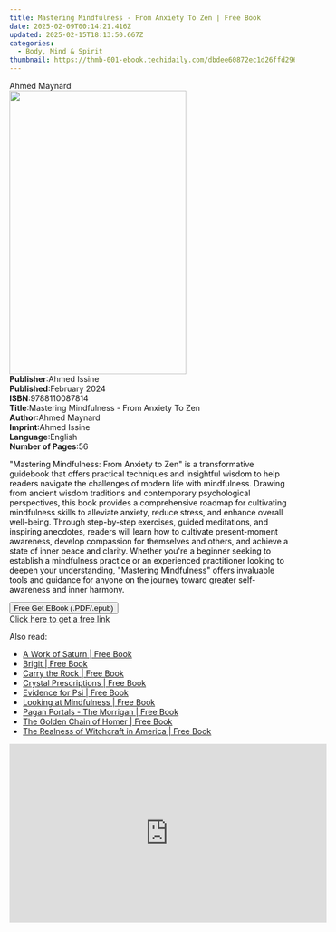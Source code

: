 ```yaml
---
title: Mastering Mindfulness - From Anxiety To Zen | Free Book
date: 2025-02-09T00:14:21.416Z
updated: 2025-02-15T18:13:50.667Z
categories:
  - Body, Mind & Spirit
thumbnail: https://thmb-001-ebook.techidaily.com/dbdee60872ec1d26ffd296d3a6f9d7537f9ccef6c0f75b7fec3f601055bec5c5.jpg
---
```

<main id="book-container">
  <div class="flex flex-col">
    <div class="book-brief flex-1 py-6 px-4 sm:p-6 md:py-10 md:px-8">
      <!-- brief-->
      <div class="book-brief-main">Ahmed Maynard</div>
    </div>
    <div
      class="book-meta-info flex-1 grid gap-4 col-start-1 col-end-3 row-start-1 sm:mb-6 sm:grid-cols-4 lg:gap-6 lg:col-start-2 lg:row-end-6 lg:row-span-6 lg:mb-0"
    >
      <div
        class="book-meta-info-left place-content-center mt-4 p-4 text-sm leading-6 col-start-2 col-span-2 dark:text-slate-400"
      >
        <img
          class="w-full h-500 object-cover rounded-lg sm:h-255 sm:col-span-2 lg:col-span-full"
          src="https://img-001-ebook.techidaily.com/12ff04bd7cb1db0be7988643f4fa647a1d2ab758e134562fe76580e2cf3c33c0.jpg"
          alt=""
          width="312"
          height="500"
        />
      </div>
      <div
        class="book-meta-info-right mt-2 col-start-1 row-start-2 col-span-3 self-center"
      >
        <!-- meta data  -->
        <div class="flex flex-col px-4 md:px-8">
          <div class="flex-1">
            <strong>Publisher</strong>:<span class="px-2">Ahmed Issine</span>
          </div>
          <div class="flex-1">
            <strong>Published</strong>:<span class="px-2">February 2024</span>
          </div>
          <div class="flex-1">
            <strong>ISBN</strong>:<span class="px-2">9788110087814</span>
          </div>
          <div class="flex-1">
            <strong>Title</strong>:<span class="px-2"
              >Mastering Mindfulness - From Anxiety To Zen</span
            >
          </div>
          <div class="flex-1">
            <strong>Author</strong>:<span class="px-2">Ahmed Maynard</span>
          </div>
          <div class="flex-1">
            <strong>Imprint</strong>:<span class="px-2">Ahmed Issine</span>
          </div>
          <div class="flex-1">
            <strong>Language</strong>:<span class="px-2">English</span>
          </div>
          <div class="flex-1">
            <strong>Number of Pages</strong>:<span class="px-2">56</span>
          </div>
        </div>
      </div>
    </div>
    <div class="book-description flex-1 py-6 px-4 sm:p-6 md:py-10 md:px-8">
      <div class="book-description-main">
        <div accordion-content="" id="description">
          <p>
            <span style="color: rgb(13, 13, 13)"
              >"Mastering Mindfulness: From Anxiety to Zen" is a transformative
              guidebook that offers practical techniques and insightful wisdom
              to help readers navigate the challenges of modern life with
              mindfulness. Drawing from ancient wisdom traditions and
              contemporary psychological perspectives, this book provides a
              comprehensive roadmap for cultivating mindfulness skills to
              alleviate anxiety, reduce stress, and enhance overall well-being.
              Through step-by-step exercises, guided meditations, and inspiring
              anecdotes, readers will learn how to cultivate present-moment
              awareness, develop compassion for themselves and others, and
              achieve a state of inner peace and clarity. Whether you're a
              beginner seeking to establish a mindfulness practice or an
              experienced practitioner looking to deepen your understanding,
              "Mastering Mindfulness" offers invaluable tools and guidance for
              anyone on the journey toward greater self-awareness and inner
              harmony.</span
            >
          </p>
        </div>
      </div>
    </div>
    <div class="book-excerpts flex-1 py-6 px-4 sm:p-6 md:py-10 md:px-8"></div>
    <div
      class="book-about-author flex-1 py-6 px-4 sm:p-6 md:py-10 md:px-8"
    ></div>
    <div class="book-free-get flex-1 py-6 px-4 sm:p-6 md:py-10 md:px-8">
      <button
        id="btn-free-get"
        class="bg-blue-500 hover:bg-blue-700 text-white font-bold py-2 px-4 rounded"
      >
        Free Get EBook (.PDF/.epub)
      </button>
      <div id="countdown-display" class="px-2 text-lg mt-2"></div>
      <a
        id="free-link"
        class="hidden bg-blue-500 hover:bg-blue-700 text-white font-bold py-2 px-4 rounded"
        href="https://www.ebooks.com/en-us/book/211253974/mastering-mindfulness-from-anxiety-to-zen/ahmed-maynard/"
        target="_blank"
        >Click here to get a free link</a
      >
    </div>
    <script>
      let countdownTime = 0;
      let countdownInterval = null;
      document
        .getElementById('btn-free-get')
        .addEventListener('click', startCountdown);
      function startCountdown() {
        countdownTime = new Date().getTime() + 60000 * 3;
        countdownInterval = setInterval(updateCountdown, 1000);
        document.getElementById('btn-free-get').disabled = true;
        document
          .getElementById('btn-free-get')
          .classList.add('bg-gray-500', 'cursor-not-allowed');
      }
      function updateCountdown() {
        let currentTime = new Date().getTime();
        let timeLeft = countdownTime - currentTime;
        let secondsLeft = Math.floor(timeLeft / 1000);
        document.getElementById('countdown-display').innerHTML =
          `Remaining time: ${secondsLeft} seconds.`;
        if (secondsLeft <= 0) {
          clearInterval(countdownInterval);
          document.getElementById('btn-free-get').classList.add('hidden');
          document.getElementById('free-link').classList.remove('hidden');
          document.getElementById('countdown-display').innerHTML = '';
        }
      }
    </script>
  </div>
</main>

<ins class="adsbygoogle"
      style="display:block"
      data-ad-client="ca-pub-7571918770474297"
      data-ad-slot="8358498916"
      data-ad-format="auto"
      data-full-width-responsive="true"></ins>
    

<span class="atpl-alsoreadstyle">Also read:</span>
<div><ul>
<li><a href="https://novels-ebooks.techidaily.com/185866-9781595470621-a-work-of-saturn/"><u>A Work of Saturn | Free Book</u></a></li>
<li><a href="https://novels-ebooks.techidaily.com/1865611-9780983346647-brigit/"><u>Brigit | Free Book</u></a></li>
<li><a href="https://novels-ebooks.techidaily.com/1865622-9781782797647-carry-the-rock/"><u>Carry the Rock | Free Book</u></a></li>
<li><a href="https://novels-ebooks.techidaily.com/1865624-9781782797906-crystal-prescriptions/"><u>Crystal Prescriptions | Free Book</u></a></li>
<li><a href="https://novels-ebooks.techidaily.com/1863937-9781476617947-evidence-for-psi/"><u>Evidence for Psi | Free Book</u></a></li>
<li><a href="https://novels-ebooks.techidaily.com/1840239-9780698401617-looking-at-mindfulness/"><u>Looking at Mindfulness | Free Book</u></a></li>
<li><a href="https://novels-ebooks.techidaily.com/1865631-9781782798347-pagan-portals-the-morrigan/"><u>Pagan Portals - The Morrigan | Free Book</u></a></li>
<li><a href="https://novels-ebooks.techidaily.com/186036-9781595470669-the-golden-chain-of-homer/"><u>The Golden Chain of Homer | Free Book</u></a></li>
<li><a href="https://novels-ebooks.techidaily.com/184065-9781595470034-the-realness-of-witchcraft-in-america/"><u>The Realness of Witchcraft in America | Free Book</u></a></li>
</ul></div>

<!-- affiliate ads begin -->
<iframe width="560" height="315" src="https://www.youtube.com/embed/wVVp-GggK3U?si=RJb1ClNQV7GjTu_3" title="YouTube video player" frameborder="0" allow="accelerometer; autoplay; clipboard-write; encrypted-media; gyroscope; picture-in-picture; web-share" referrerpolicy="strict-origin-when-cross-origin" allowfullscreen></iframe>
<!-- affiliate ads end -->


